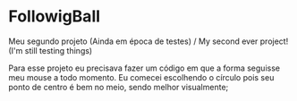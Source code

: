 # FollowigBall
Meu segundo projeto (Ainda em época de testes) / My second ever project! (I'm still testing things)

Para esse projeto eu precisava fazer um código em que a forma seguisse meu mouse a todo momento.
Eu comecei escolhendo o círculo pois seu ponto de centro é bem no meio, sendo melhor visualmente;
